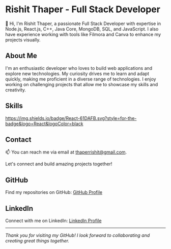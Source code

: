 # Rishit Thaper - Full Stack Developer

👋 Hi, I'm Rishit Thaper, a passionate Full Stack Developer with expertise in Node.js, React.js, C++, Java Core, MongoDB, SQL, and JavaScript. I also have experience working with tools like Filmora and Canva to enhance my projects visually.

## About Me

I'm an enthusiastic developer who loves to build web applications and explore new technologies. My curiosity drives me to learn and adapt quickly, making me proficient in a diverse range of technologies. I enjoy working on challenging projects that allow me to showcase my skills and creativity.

## Skills

https://img.shields.io/badge/React-61DAFB.svg?style=for-the-badge&logo=React&logoColor=black

## Contact

📫 You can reach me via email at thaperrishit@gmail.com.

Let's connect and build amazing projects together!

## GitHub

Find my repositories on GitHub: [GitHub Profile](https://github.com/Rishit-Thaper)

## LinkedIn

Connect with me on LinkedIn: [LinkedIn Profile](https://www.linkedin.com/in/rishit-5463261a6/)

---
_Thank you for visiting my GitHub! I look forward to collaborating and creating great things together._
